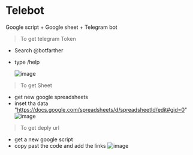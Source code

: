 # Telebot
Google script + Google sheet + Telegram bot


> To get telegram Token
- Search @botfarther 
- type /help

  ![image](https://user-images.githubusercontent.com/76097762/197801781-8adc935b-2860-46c3-80eb-b610b1883fd6.png)

>To get Sheet 
- get new google spreadsheets
- inset tha data 
"https://docs.google.com/spreadsheets/d/spreadsheetId/edit#gid=0"
![image](https://user-images.githubusercontent.com/76097762/197805357-142fd738-6877-430e-b10e-dfa33d7458fb.png)

>To get deply url
- get a new google script
- copy past the code and add the links 
![image](https://user-images.githubusercontent.com/76097762/197805573-28f0e647-774c-46ec-9cc1-f45ae02a373b.png)

